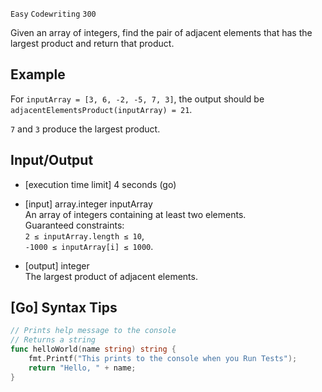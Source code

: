 `Easy`	`Codewriting` 	`300`

Given an array of integers, find the pair of adjacent elements that has the largest product and return that product.

## Example

For `inputArray = [3, 6, -2, -5, 7, 3]`, the output should be
`adjacentElementsProduct(inputArray) = 21`.

`7` and `3` produce the largest product.

## Input/Output

- [execution time limit] 4 seconds (go)

- [input] array.integer inputArray \
An array of integers containing at least two elements. \
Guaranteed constraints: \
`2 ≤ inputArray.length ≤ 10`, \
`-1000 ≤ inputArray[i] ≤ 1000`.

- [output] integer \
The largest product of adjacent elements.



## [Go] Syntax Tips

``` go
// Prints help message to the console
// Returns a string
func helloWorld(name string) string {
    fmt.Printf("This prints to the console when you Run Tests");
    return "Hello, " + name;
}
```